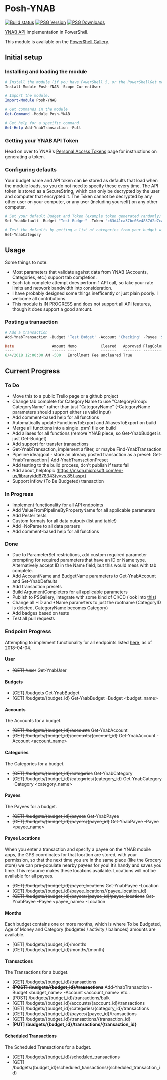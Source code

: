 # Posh-YNAB
[![Build status](https://ci.appveyor.com/api/projects/status/32r7s2skrgm9ubva/branch/master?svg=true)](https://ci.appveyor.com/project/ConnorGriffin/posh-ynab/branch/master) 
[![PSG Version](https://img.shields.io/powershellgallery/v/Posh-YNAB.svg)](https://www.powershellgallery.com/packages/Posh-YNAB)
[![PSG Downloads](https://img.shields.io/powershellgallery/dt/Posh-YNAB.svg)](https://www.powershellgallery.com/packages/Posh-YNAB)

[YNAB API](https://api.youneedabudget.com/) Implementation in PowerShell.

This module is available on the [PowerShell Gallery](https://www.powershellgallery.com/packages/Posh-YNAB).

## Initial setup

### Installing and loading the module
```powershell
# Install the module (if you have PowerShell 5, or the PowerShellGet module).
Install-Module Posh-YNAB -Scope CurrentUser

# Import the module.
Import-Module Posh-YNAB 

# Get commands in the module
Get-Command -Module Posh-YNAB

# Get help for a specific command
Get-Help Add-YnabTransaction -Full
```

### Getting your YNAB API Token

Head on over to YNAB's [Personal Access Tokens](https://api.youneedabudget.com/#personal-access-tokens) page for instructions on generating a token.

### Configuring defaults

Your budget name and API token can be stored as defaults that load when the module loads, so you do not need to specify these every time. The API token is stored 
as a SecureString, which can only be decrypted by the user and computer that encrypted it. The Token cannot be decrypted by any other user on your computer, or any user 
(including yourself) on any other computer. 

```powershell
# Set your default Budget and Token (example token generated randomly)
Set-YnabDefault -Budget "Test Budget" -Token 'c63d41ca37bc03e4837d2e7cacc60ee9ac63432f3bbf2f3deced75449afb5185' 

# Test the defaults by getting a list of categories from your budget without actually providing the -Budget or -Token parameters
Get-YnabCategory
```

## Usage
Some things to note:  
- Most parameters that validate against data from YNAB (Accounts, Categories, etc.) support tab completion.
- Each tab complete attempt does perform 1 API call, so take your rate limits and network bandwidth into consideration.
- I have probably designed some things inefficently or just plain poorly. I welcome all contributions.
- This module is IN PROGRESS and does not support all API features, though it does support a good amount.

### Posting a transaction
```powershell
# Add a transaction
Add-YnabTransaction -Budget 'Test Budget' -Account 'Checking' -Payee 'School' -Category 'Education' -Memo 'Enrollment Fee' -Outflow 500

Date                 Amount Memo           Cleared   Approved FlagColor Payee  Category  Account
----                 ------ ----           -------   -------- --------- -----  --------  -------
6/4/2018 12:00:00 AM -500   Enrollment Fee uncleared True               School Education Checking
```

## Current Progress

### To Do
* Move this to a public Trello page or a github project
* Change tab complete for Category Name to use "CategoryGroup: CategoryName" rather than just "CategoryName" (-CategoryName parameters should support either as valid input)
* Add comment-based help for all functions
* Automatically update FunctionsToExport and AliasesToExport on build
* Merge all functions into a single .psm1 file on build
* Add aliases for all functions (remove YNAB piece, so Get-YnabBudget is just Get-Budget)
* Add support for transfer transactions
* Get-YnabTransaction, implement a filter, or maybe Find-YnabTransaction
* Pipeline idea/goal - store an already posted transaction as a preset: Get-YnabTransaction <transaction criteria> | Add-YnabTransactionPreset
* Add testing to the build process, don't publish if tests fail
* Add about_helptopic (https://msdn.microsoft.com/en-us/library/dd878343(v=vs.85).aspx)
* Support inflow (To Be Budgeted) transaction

### In Progress

* Implement functionality for all API endpoints
* Add ValueFromPipelineByPropertyName for all applicable parameters
* Add Pester tests
* Custom formats for all data outputs (list and table!)
* Add -NoParse to all data parsers
* Add comment-based help for all functions

### Done

* Due to ParameterSet restrictions, add custom required parameter prompting for required parameters that have an ID or Name type. Alternatively accept ID in the Name field, but this would mess with tab complete.
* Add AccountName and BudgetName parameters to Get-YnabAccount and Set-YnabDefaults
* Add transaction presets
* Build ArgumentCompleters for all applicable parameters
* Publish to PSGallery, integrate with some kind of CI/CD (look into [this](https://github.com/LawrenceHwang/powershell-ci-pipeline-with-aws))
* Change all *ID and *Name parameters to just the rootname (CategoryID is deleted, CategoryName becomes Category)
* Add badges based on tests
* Test all pull requests

### Endpoint Progress

Attempting to implement functionality for all endpoints listed [here](https://api.youneedabudget.com/v1#/), as of 2018-04-04.

#### User
- ~~[GET] /user~~ Get-YnabUser

#### Budgets
- ~~[GET] /budgets~~ Get-YnabBudget
- [GET] /budgets/{budget_id} Get-YnabBudget -Budget <budget_name>

#### Accounts
The Accounts for a budget.
- ~~[GET] /budgets/{budget_id}/accounts~~ Get-YnabAccount
- ~~[GET] /budgets/{budget_id}/accounts/{account_id}~~ Get-YnabAccount -Account <account_name>

#### Categories
The Categories for a budget.
- ~~[GET] /budgets/{budget_id}/categories~~ Get-YnabCategory
- ~~[GET] /budgets/{budget_id}/categories/{category_id}~~ Get-YnabCategory -Category <category_name>

#### Payees
The Payees for a budget.
- ~~[GET] /budgets/{budget_id}/payees~~ Get-YnabPayee
- ~~[GET] /budgets/{budget_id}/payees/{payee_id}~~ Get-YnabPayee -Payee <payee_name>

#### Payee Locations
When you enter a transaction and specify a payee on the YNAB mobile apps, the GPS coordinates for that location are stored, with your permission, so that the next time you are in the same place (like the Grocery store) we can pre-populate nearby payees for you! It’s handy and saves you time. This resource makes these locations available. Locations will not be available for all payees.
- ~~[GET] /budgets/{budget_id}/payee_locations~~ Get-YnabPayee -Location
- [GET] /budgets/{budget_id}/payee_locations/{payee_location_id}
- ~~[GET] /budgets/{budget_id}/payees/{payee_id}/payee_locations~~ Get-YnabPayee -Payee <payee_name> -Location

#### Months
Each budget contains one or more months, which is where To be Budgeted, Age of Money and Category (budgeted / activity / balances) amounts are available.
- [GET] /budgets/{budget_id}/months
- [GET] /budgets/{budget_id}/months/{month}

#### Transactions
The Transactions for a budget.
- [GET] /budgets/{budget_id}/transactions  
- ~~**[POST] /budgets/{budget_id}/transactions**~~ Add-YnabTransaction -Budget <budget_name> -Account <account_name> etc..
- [POST] /budgets/{budget_id}/transactions/bulk
- [GET] /budgets/{budget_id}/accounts/{account_id}/transactions
- [GET] /budgets/{budget_id}/categories/{category_id}/transactions
- [GET] /budgets/{budget_id}/payees/{payee_id}/transactions
- [GET] /budgets/{budget_id}/transactions/{transaction_id}
- **[PUT] /budgets/{budget_id}/transactions/{transaction_id}**

#### Scheduled Transactions
The Scheduled Transactions for a budget.
- [GET] /budgets/{budget_id}/scheduled_transactions
- [GET] /budgets/{budget_id}/scheduled_transactions/{scheduled_transaction_id}
